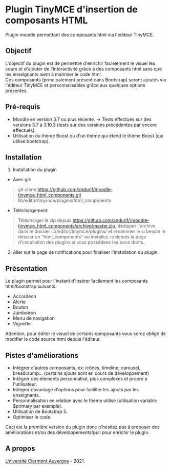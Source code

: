 Plugin TinyMCE d'insertion de composants HTML
==================================
Plugin moodle permettant des composants html via l'éditeur TinyMCE.

Objectif
------------
L'objectif du plugin est de permettre d'enrichir facielement le visuel les cours et d'ajouter de l'intéractivité grâce à des composants html sans que les enseignants aient à maitriser le code html. <br/>
Ces composants (principalement présent dans Bootstrap) seront ajoutés via l'éditeur TinyMCE et personnalisables grâce aux quelques options présentes.

Pré-requis
------------
- Moodle en version 3.7 ou plus récente.
-> Tests effectués sur des versions 3.7 à 3.10.3 (tests sur des versions précédentes par encore effectués).
- Utilisation du thème Boost ou d'un thème qui étend le thème Boost (qui utilise bootstrap).

Installation
------------
1. Installation du plugin

- Avec git:
> git clone https://github.com/andurif/moodle-tinymce_html_components.git lib/editor/tinymce/plugins/html_components

- Téléchargement:
> Télécharger le zip depuis https://github.com/andurif//moodle-tinymce_html_components/archive/master.zip, dézipper l'archive dans le dossier lib/editor/tinymce/plugins/ et renommer le si besoin le dossier en "html_components" ou installez-le depuis la page d'installation des plugins si vous possédeez les bons droits..

2. Aller sur la page de notifications pour finaliser l'installation du plugin.


Présentation
------------
Le plugin permet pour l'instant d'insérer facilement les composants html/bootstrap suivants:
- Accordéon
- Alerte
- Bouton
- Jumbotron
- Menu de navigation
- Vignette
<p>Attention, pour éditer le visuel de certains composants vous serez obligé de modifier le code source html depuis l'éditeur.</p>

Pistes d'améliorations
-----
- Intégrer d'autres composants, ex: icônes, timeline, carousel, breadcrump... (certains ajouts sont en cours de développement)
- Intégrer des éléments personnalisé, plus complexes et propre à l'utilisateur.
- Intégrer davantage d'options pour faciliter les ajouts par les enseignants. 
- Personnalisation en relation avec le thème utilisé (utilisation variable $primary par exemple).  
- Utilisation de Bootstrap 5.
- Optimiser le code.
<p>Ceci est la première version du plugin donc n'hésitez pas à proposer des améliorations et/ou des développements/pull pour enrichir le plugin.</p>  </p>

A propos
------
<a href="https://www.uca.fr" target="_blank">Université Clermont Auvergne</a> - 2021.<br/>

